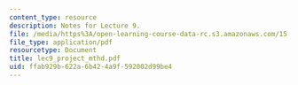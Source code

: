 ```yaml
---
content_type: resource
description: Notes for Lecture 9.
file: /media/https%3A/open-learning-course-data-rc.s3.amazonaws.com/15-084j-nonlinear-programming-spring-2004/ffab929b622a6b424a9f592002d99be4_lec9_project_mthd.pdf
file_type: application/pdf
resourcetype: Document
title: lec9_project_mthd.pdf
uid: ffab929b-622a-6b42-4a9f-592002d99be4
---
```

